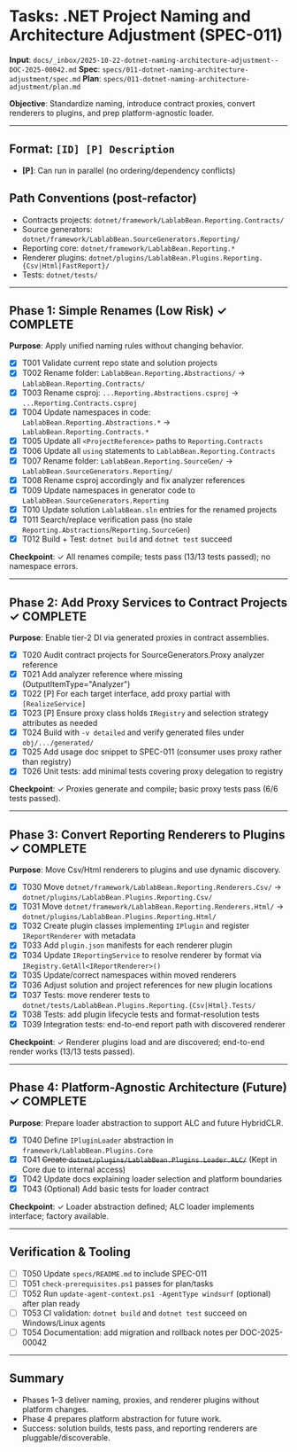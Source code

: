 # Tasks: .NET Project Naming and Architecture Adjustment (SPEC-011)

**Input**: `docs/_inbox/2025-10-22-dotnet-naming-architecture-adjustment--DOC-2025-00042.md`
**Spec**: `specs/011-dotnet-naming-architecture-adjustment/spec.md`
**Plan**: `specs/011-dotnet-naming-architecture-adjustment/plan.md`

**Objective**: Standardize naming, introduce contract proxies, convert renderers to plugins, and prep platform-agnostic loader.

---

## Format: `[ID] [P] Description`
- **[P]**: Can run in parallel (no ordering/dependency conflicts)

## Path Conventions (post-refactor)
- Contracts projects: `dotnet/framework/LablabBean.Reporting.Contracts/`
- Source generators: `dotnet/framework/LablabBean.SourceGenerators.Reporting/`
- Reporting core: `dotnet/framework/LablabBean.Reporting.*`
- Renderer plugins: `dotnet/plugins/LablabBean.Plugins.Reporting.{Csv|Html|FastReport}/`
- Tests: `dotnet/tests/`

---

## Phase 1: Simple Renames (Low Risk) ✓ COMPLETE
**Purpose**: Apply unified naming rules without changing behavior.

- [x] T001 Validate current repo state and solution projects
- [x] T002 Rename folder: `LablabBean.Reporting.Abstractions/` → `LablabBean.Reporting.Contracts/`
- [x] T003 Rename csproj: `...Reporting.Abstractions.csproj` → `...Reporting.Contracts.csproj`
- [x] T004 Update namespaces in code: `LablabBean.Reporting.Abstractions.*` → `LablabBean.Reporting.Contracts.*`
- [x] T005 Update all `<ProjectReference>` paths to `Reporting.Contracts`
- [x] T006 Update all `using` statements to `LablabBean.Reporting.Contracts`
- [x] T007 Rename folder: `LablabBean.Reporting.SourceGen/` → `LablabBean.SourceGenerators.Reporting/`
- [x] T008 Rename csproj accordingly and fix analyzer references
- [x] T009 Update namespaces in generator code to `LablabBean.SourceGenerators.Reporting`
- [x] T010 Update solution `LablabBean.sln` entries for the renamed projects
- [x] T011 Search/replace verification pass (no stale `Reporting.Abstractions`/`Reporting.SourceGen`)
- [x] T012 Build + Test: `dotnet build` and `dotnet test` succeed

**Checkpoint**: ✓ All renames compile; tests pass (13/13 tests passed); no namespace errors.

---

## Phase 2: Add Proxy Services to Contract Projects ✓ COMPLETE
**Purpose**: Enable tier-2 DI via generated proxies in contract assemblies.

- [x] T020 Audit contract projects for SourceGenerators.Proxy analyzer reference
- [x] T021 Add analyzer reference where missing (OutputItemType="Analyzer")
- [x] T022 [P] For each target interface, add proxy partial with `[RealizeService]`
- [x] T023 [P] Ensure proxy class holds `IRegistry` and selection strategy attributes as needed
- [x] T024 Build with `-v detailed` and verify generated files under `obj/.../generated/`
- [x] T025 Add usage doc snippet to SPEC-011 (consumer uses proxy rather than registry)
- [x] T026 Unit tests: add minimal tests covering proxy delegation to registry

**Checkpoint**: ✓ Proxies generate and compile; basic proxy tests pass (6/6 tests passed).

---

## Phase 3: Convert Reporting Renderers to Plugins ✓ COMPLETE
**Purpose**: Move Csv/Html renderers to plugins and use dynamic discovery.

- [x] T030 Move `dotnet/framework/LablabBean.Reporting.Renderers.Csv/` → `dotnet/plugins/LablabBean.Plugins.Reporting.Csv/`
- [x] T031 Move `dotnet/framework/LablabBean.Reporting.Renderers.Html/` → `dotnet/plugins/LablabBean.Plugins.Reporting.Html/`
- [x] T032 Create plugin classes implementing `IPlugin` and register `IReportRenderer` with metadata
- [x] T033 Add `plugin.json` manifests for each renderer plugin
- [x] T034 Update `IReportingService` to resolve renderer by format via `IRegistry.GetAll<IReportRenderer>()`
- [x] T035 Update/correct namespaces within moved renderers
- [x] T036 Adjust solution and project references for new plugin locations
- [x] T037 Tests: move renderer tests to `dotnet/tests/LablabBean.Plugins.Reporting.{Csv|Html}.Tests/`
- [x] T038 Tests: add plugin lifecycle tests and format-resolution tests
- [x] T039 Integration tests: end-to-end report path with discovered renderer

**Checkpoint**: ✓ Renderer plugins load and are discovered; end-to-end render works (13/13 tests passed).

---

## Phase 4: Platform-Agnostic Architecture (Future) ✓ COMPLETE
**Purpose**: Prepare loader abstraction to support ALC and future HybridCLR.

- [x] T040 Define `IPluginLoader` abstraction in `framework/LablabBean.Plugins.Core`
- [x] T041 ~~Create `dotnet/plugins/LablabBean.Plugins.Loader.ALC/`~~ (Kept in Core due to internal access)
- [x] T042 Update docs explaining loader selection and platform boundaries
- [x] T043 (Optional) Add basic tests for loader contract

**Checkpoint**: ✓ Loader abstraction defined; ALC loader implements interface; factory available.

---

## Verification & Tooling

- [ ] T050 Update `specs/README.md` to include SPEC-011
- [ ] T051 `check-prerequisites.ps1` passes for plan/tasks
- [ ] T052 Run `update-agent-context.ps1 -AgentType windsurf` (optional) after plan ready
- [ ] T053 CI validation: `dotnet build` and `dotnet test` succeed on Windows/Linux agents
- [ ] T054 Documentation: add migration and rollback notes per DOC-2025-00042

---

## Summary
- Phases 1–3 deliver naming, proxies, and renderer plugins without platform changes.
- Phase 4 prepares platform abstraction for future work.
- Success: solution builds, tests pass, and reporting renderers are pluggable/discoverable.
